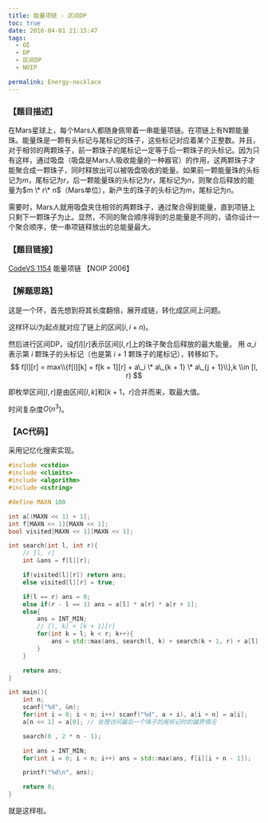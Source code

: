 ```yaml
---
title: 能量项链 - 区间DP
toc: true
date: 2016-04-01 21:15:47
tags:
  - OI
  - DP
  - 区间DP
  - NOIP

permalink: Energy-necklace
---
```


### 【题目描述】
在Mars星球上，每个Mars人都随身佩带着一串能量项链。在项链上有N颗能量珠。能量珠是一颗有头标记与尾标记的珠子，这些标记对应着某个正整数。并且，对于相邻的两颗珠子，前一颗珠子的尾标记一定等于后一颗珠子的头标记。因为只有这样，通过吸盘（吸盘是Mars人吸收能量的一种器官）的作用，这两颗珠子才能聚合成一颗珠子，同时释放出可以被吸盘吸收的能量。如果前一颗能量珠的头标记为$m$，尾标记为$r$，后一颗能量珠的头标记为$r$，尾标记为$n$，则聚合后释放的能量为$m \* r\* n$（Mars单位），新产生的珠子的头标记为$m$，尾标记为$n$。

需要时，Mars人就用吸盘夹住相邻的两颗珠子，通过聚合得到能量，直到项链上只剩下一颗珠子为止。显然，不同的聚合顺序得到的总能量是不同的，请你设计一个聚合顺序，使一串项链释放出的总能量最大。

### 【题目链接】
[CodeVS 1154](http://codevs.cn/problem/1154/) 能量项链 【NOIP 2006】

<!--more-->

### 【解题思路】
这是一个环，首先想到将其长度翻倍，展开成链，转化成区间上问题。

这样环以$i$为起点就对应了链上的区间$[i, i + n)$。

然后进行区间DP，设$f[l][r]$表示区间$[l, r]$上的珠子聚合后释放的最大能量。
用 $a\_i$ 表示第 $i$ 颗珠子的头标记（也是第 $i + 1$ 颗珠子的尾标记），转移如下。
$$
f[l][r] = max\\{f[l][k] + f[k + 1][r] + a\_i \* a\_{k + 1} \* a\_{j + 1}\\},k \\in [l, r)
$$

即枚举区间$[l,r]$是由区间$[l, k]$和$[k + 1， r]$合并而来，取最大值。

时间复杂度$O(n^3)$。

### 【AC代码】
采用记忆化搜索实现。
```c++
#include <cstdio>
#include <climits>
#include <algorithm>
#include <cstring>

#define MAXN 100

int a[(MAXN << 1) + 1];
int f[MAXN << 1][MAXN << 1];
bool visited[MAXN << 1][MAXN << 1];

int search(int l, int r){
    // [l, r]
    int &ans = f[l][r];

    if(visited[l][r]) return ans;
    else visited[l][r] = true;

    if(l == r) ans = 0;
    else if(r - l == 1) ans = a[l] * a[r] * a[r + 1];
    else{
        ans = INT_MIN;
        // [l, k] + [k + 1][r]
        for(int k = l; k < r; k++){
            ans = std::max(ans, search(l, k) + search(k + 1, r) + a[l] * a[k + 1] * a[r + 1]);
        }
    }

    return ans;
}

int main(){
    int n;
    scanf("%d", &n);
    for(int i = 0; i < n; i++) scanf("%d", a + i), a[i + n] = a[i];
    a[n << 1] = a[0]; // 处理访问最后一个珠子的尾标记时的越界情况

    search(0 , 2 * n - 1);

    int ans = INT_MIN;
    for(int i = 0; i < n; i++) ans = std::max(ans, f[i][i + n - 1]);

    printf("%d\n", ans);

    return 0;
}

```

就是这样啦。
